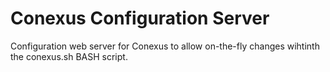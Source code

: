# Conexus Configuration Server
Configuration web server for Conexus to allow on-the-fly changes wihtinth the conexus.sh BASH script.
